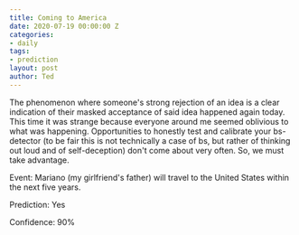 ```yaml
---
title: Coming to America
date: 2020-07-19 00:00:00 Z
categories:
- daily
tags:
- prediction
layout: post
author: Ted
---
```


The phenomenon where someone's strong rejection of an idea is a clear indication of their masked acceptance of said idea happened again today. This time it was strange because everyone around me seemed oblivious to what was happening.
Opportunities to honestly test and calibrate your bs-detector (to be fair this is not technically a case of bs, but rather of thinking out loud and of self-deception) don't come about very often. So, we must take advantage.

Event: Mariano (my girlfriend's father) will travel to the United States within the next five years.

Prediction: Yes

Confidence: 90%
